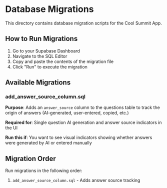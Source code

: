# Database Migrations

This directory contains database migration scripts for the Cool Summit App.

## How to Run Migrations

1. Go to your Supabase Dashboard
2. Navigate to the SQL Editor
3. Copy and paste the contents of the migration file
4. Click "Run" to execute the migration

## Available Migrations

### add_answer_source_column.sql

**Purpose**: Adds an `answer_source` column to the questions table to track the origin of answers (AI-generated, user-entered, copied, etc.)

**Required for**: Single question AI generation and answer source indicators in the UI

**Run this if**: You want to see visual indicators showing whether answers were generated by AI or entered manually

## Migration Order

Run migrations in the following order:

1. `add_answer_source_column.sql` - Adds answer source tracking
